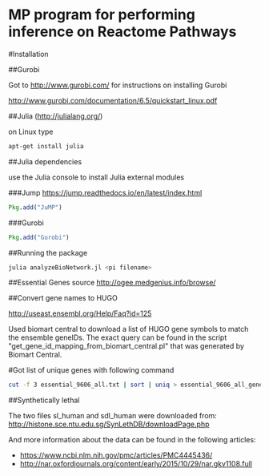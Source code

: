 # MP program for performing inference on Reactome Pathways

#Installation

##Gurobi

Got to http://www.gurobi.com/ for instructions on installing Gurobi

http://www.gurobi.com/documentation/6.5/quickstart_linux.pdf

##Julia (http://julialang.org/)

on Linux type

```bash
apt-get install julia
```

##Julia dependencies 

use the Julia console to install Julia external modules

###Jump
https://jump.readthedocs.io/en/latest/index.html
```julia
Pkg.add("JuMP")
```

###Gurobi

```julia
Pkg.add("Gurobi")
```

##Running the package

```bash
julia analyzeBioNetwork.jl <pi filename>
```

##Essential Genes source
http://ogee.medgenius.info/browse/

##Convert gene names to HUGO

http://useast.ensembl.org/Help/Faq?id=125

Used biomart central to download a list of HUGO gene symbols to match the ensemble geneIDs. The exact query can be found in the script "get_gene_id_mapping_from_biomart_central.pl" that was generated by Biomart Central.
 
#Got list of unique genes with following command

```bash
cut -f 3 essential_9606_all.txt | sort | uniq > essential_9606_all_gene_ids.txt
```
##Synthetically lethal 

The two files sl_human and sdl_human were downloaded from: http://histone.sce.ntu.edu.sg/SynLethDB/downloadPage.php

And more information about the data can be found in the following articles:
- https://www.ncbi.nlm.nih.gov/pmc/articles/PMC4445436/ 
- http://nar.oxfordjournals.org/content/early/2015/10/29/nar.gkv1108.full 

